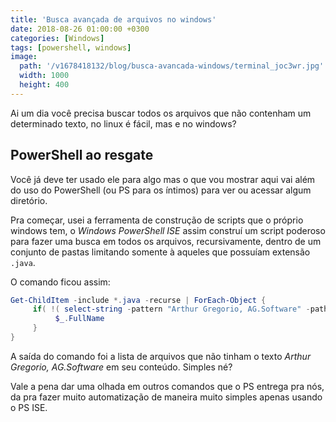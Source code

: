 ```yaml
---
title: 'Busca avançada de arquivos no windows'
date: 2018-08-26 01:00:00 +0300
categories: [Windows]
tags: [powershell, windows]
image:
  path: '/v1678418132/blog/busca-avancada-windows/terminal_joc3wr.jpg'
  width: 1000
  height: 400
---
```


Ai um dia você precisa buscar todos os arquivos que não contenham um determinado texto, no linux é fácil, mas e no windows?

## PowerShell ao resgate

Você já deve ter usado ele para algo mas o que vou mostrar aqui vai além do uso do PowerShell (ou PS para os íntimos) para ver
ou acessar algum diretório.

Pra começar, usei a ferramenta de construção de scripts que o próprio windows tem, o *Windows PowerShell ISE* assim construí um
script poderoso para fazer uma busca em todos os arquivos, recursivamente, dentro de um conjunto de pastas limitando somente à
aqueles que possuíam extensão ```.java```.

O comando ficou assim:

```powershell
Get-ChildItem -include *.java -recurse | ForEach-Object {
     if( !( select-string -pattern "Arthur Gregorio, AG.Software" -path $_.FullName) ) {
          $_.FullName
     }
}
```

A saída do comando foi a lista de arquivos que não tinham o texto *Arthur Gregorio, AG.Software* em seu conteúdo. Simples né?

Vale a pena dar uma olhada em outros comandos que o PS entrega pra nós, da pra fazer muito automatização de maneira muito simples
apenas usando o PS ISE.
